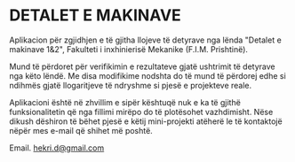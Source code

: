 
# DETALET E MAKINAVE

Aplikacion për zgjidhjen e të gjitha llojeve të detyrave nga lënda "Detalet e makinave 1&2", Fakulteti i inxhinierisë Mekanike (F.I.M. Prishtinë).

Mund të përdoret për verifikimin e rezultateve gjatë ushtrimit të detyrave nga këto lëndë. Me disa modifikime nodshta do të mund të përdorej edhe si ndihmës gjatë llogaritjeve të ndryshme si pjesë e projekteve reale.

Aplikacioni është në zhvillim e sipër kështuqë nuk e ka të gjithë funksionalitetin që nga fillimi mirëpo do të plotësohet vazhdimisht. Nëse dikush dëshiron të bëhet pjesë e këtij mini-projekti atëherë le të kontaktojë nëpër mes e-mail që shihet më poshtë.



Email. hekri.d@gmail.com
